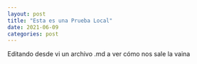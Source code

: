 ```yaml
---
layout: post
title: "Esta es una Prueba Local"
date: 2021-06-09
categories: post
---
```


Editando desde vi un archivo .md a ver cómo nos sale la vaina
